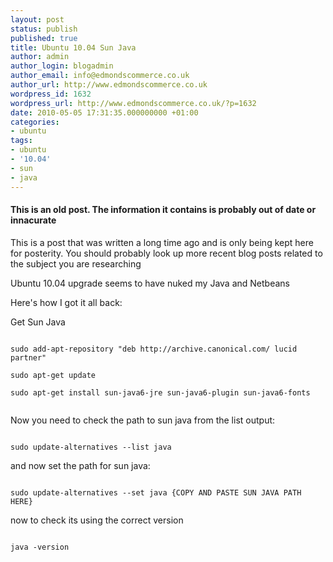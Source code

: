 ```yaml
---
layout: post
status: publish
published: true
title: Ubuntu 10.04 Sun Java
author: admin
author_login: blogadmin
author_email: info@edmondscommerce.co.uk
author_url: http://www.edmondscommerce.co.uk
wordpress_id: 1632
wordpress_url: http://www.edmondscommerce.co.uk/?p=1632
date: 2010-05-05 17:31:35.000000000 +01:00
categories:
- ubuntu
tags:
- ubuntu
- '10.04'
- sun
- java
---
```

<div class="oldpost"><h4>This is an old post. The information it contains is probably out of date or innacurate</h4>
<p>
This is a post that was written a long time ago and is only being kept here for posterity.
You should probably look up more recent blog posts related to the subject you are researching
</p>
</div>
Ubuntu 10.04 upgrade seems to have nuked my Java and Netbeans

Here's how I got it all back:

Get Sun Java

```

sudo add-apt-repository "deb http://archive.canonical.com/ lucid partner"

sudo apt-get update

sudo apt-get install sun-java6-jre sun-java6-plugin sun-java6-fonts


```

Now you need to check the path to sun java from the list output:

```

sudo update-alternatives --list java

```

and now set the path for sun java:
```

sudo update-alternatives --set java {COPY AND PASTE SUN JAVA PATH HERE}

```

now to check its using the correct version

```

java -version

```



